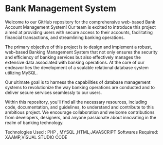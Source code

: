 # Bank Management System
Welcome to our GitHub repository for the comprehensive web-based Bank Account Management System! Our team is excited to introduce this project aimed at providing users with secure access to their accounts, facilitating financial transactions, and streamlining banking operations.

The primary objective of this project is to design and implement a robust, web-based Banking Management System that not only ensures the security and efficiency of banking services but also effectively manages the extensive data associated with banking operations. At the core of our endeavor lies the development of a scalable relational database system utilizing MySQL.

Our ultimate goal is to harness the capabilities of database management systems to revolutionize the way banking operations are conducted and to deliver secure services seamlessly to our users.

Within this repository, you'll find all the necessary resources, including code, documentation, and guidelines, to understand and contribute to this ambitious project. We encourage collaboration and welcome contributions from developers, designers, and anyone passionate about innovating in the realm of banking technology.

Technologies Used : PHP , MYSQL ,HTML,JAVASCRIPT
Softwares Required: XAAMP,VISUAL STUDIO CODE
